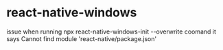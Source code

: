 # react-native-windows
issue when running npx react-native-windows-init --overwrite coomand it says  Cannot find module 'react-native/package.json'
